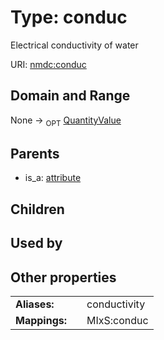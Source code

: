 
# Type: conduc


Electrical conductivity of water

URI: [nmdc:conduc](https://microbiomedata/meta/conduc)


## Domain and Range

None ->  <sub>OPT</sub> [QuantityValue](QuantityValue.md)

## Parents

 *  is_a: [attribute](attribute.md)

## Children


## Used by


## Other properties

|  |  |  |
| --- | --- | --- |
| **Aliases:** | | conductivity |
| **Mappings:** | | MIxS:conduc |

